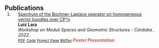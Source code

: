 <h2 id="publications" style="margin: 2px 0px -15px;">Publications</h2>

<div class="publications">
<ol class="bibliography">

<li>
<div class="pub-row">
  <div class="col-sm-9" style="position: relative;padding-right: 15px;padding-left: 20px;">
    <div class="title"><a href="https://www.researchgate.net/publication/368840428_Spectrum_of_Bochner-Laplace_operator_on_homogeneous_vector_bundles_over_CPn"> Spectrum of the Bochner-Laplace operator on homogeneous vector bundles over CP^n</a></div>
    <div class="author"><strong>Luiz Lara</strong></div>
    <div class="periodical"><em> Workshop on Moduli Spaces and Geometric Structures - Córdoba <strong></strong>, 2022.</em></div>
    <div class="links">
      <a href="https://www.researchgate.net/publication/368840428_Spectrum_of_Bochner-Laplace_operator_on_homogeneous_vector_bundles_over_CPn" class="btn btn-sm z-depth-0" role="button" target="_blank" style="font-size:12px;">PDF</a>
      <a href="" class="btn btn-sm z-depth-0" role="button" target="_blank" style="font-size:12px;">Code</a>
      <a href="" class="btn btn-sm z-depth-0" role="button" target="_blank" style="font-size:12px;">Project Page</a>
      <a href="" class="btn btn-sm z-depth-0" role="button" target="_blank" style="font-size:12px;">BibTex</a>
      <strong><i style="color:#e74d3c">Poster Presentation</i></strong>
    </div>
  </div>
</div>
</li>
  
<br>

</ol>
</div>
